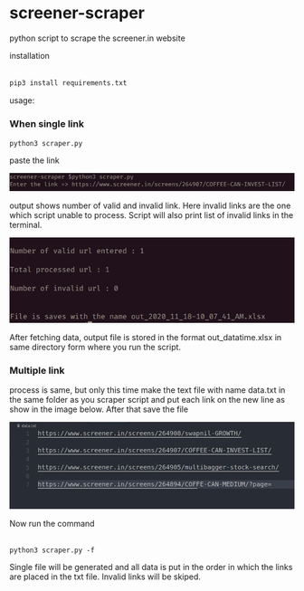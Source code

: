 # screener-scraper
python script to scrape the screener.in website


installation 

```python

pip3 install requirements.txt

```
usage:

### When single link 

```python3 
python3 scraper.py

```
paste the link 

![Enter prompt](images/enter_prompt.png)

output shows number of valid and invalid link. Here invalid links are the one which script unable to process. Script will also print list of invalid links in the terminal. 


![output](images/output.png)

After fetching data, output file is stored in the format out_datatime.xlsx in same directory form where you run the script. 

### Multiple link 

process is same, but only this time make the text file with name data.txt in the same folder as you scraper script and put each link on the new line as show in the image below. After that save the file 

![file image](images/multilink.png)

Now run the command 

```python3 

python3 scraper.py -f 

```

Single file will be generated and all data is put in the order in which the links are placed in the txt file. Invalid links will be skiped. 







